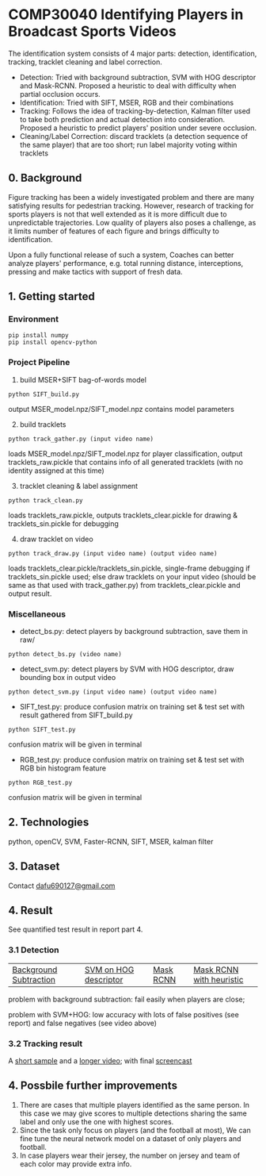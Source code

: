 # COMP30040 Identifying Players in Broadcast Sports Videos
The identification system consists of 4 major parts: detection, identification, tracking, tracklet cleaning and label correction.
 - Detection: Tried with background subtraction, SVM with HOG descriptor and Mask-RCNN. Proposed a heuristic to deal with difficulty when partial occlusion occurs.
 - Identification: Tried with SIFT, MSER, RGB and their combinations
 - Tracking: Follows the idea of tracking-by-detection, Kalman filter used to take both prediction and actual detection into consideration. Proposed a heuristic to predict players' position under severe occlusion.
 - Cleaning/Label Correction: discard tracklets (a detection sequence of the same player) that are too short; run label majority voting within tracklets


## 0. Background
Figure tracking has been a widely investigated problem and there are many satisfying results for pedestrian tracking. However, research of tracking for
sports players is not that well extended as it is more difficult due to unpredictable trajectories. Low quality of players also poses a challenge, as it limits number of features of each figure and brings difficulty to identification.

Upon a fully functional release of such a system, Coaches can better analyze players' performance, e.g. total running distance, interceptions, pressing and make tactics with support of fresh data.


## 1. Getting started
### Environment
```
pip install numpy
pip install opencv-python
```
### Project Pipeline
1. build MSER+SIFT bag-of-words model
```
python SIFT_build.py
```
output MSER_model.npz/SIFT_model.npz contains model parameters

2. build tracklets
```
python track_gather.py (input video name)
```
loads MSER_model.npz/SIFT_model.npz for player classification, output tracklets_raw.pickle that contains info of all generated tracklets (with no identity assigned at this time)

3. tracklet cleaning & label assignment
```
python track_clean.py
```
loads tracklets_raw.pickle, outputs tracklets_clear.pickle for drawing & tracklets_sin.pickle for debugging

4. draw tracklet on video
```
python track_draw.py (input video name) (output video name)
```
loads tracklets_clear.pickle/tracklets_sin.pickle, single-frame debugging if tracklets_sin.pickle used; else draw tracklets on your input video (should be same as that used with track_gather.py) from tracklets_clear.pickle and output result.

### Miscellaneous
 - detect_bs.py: detect players by background subtraction, save them in raw/
  ```
  python detect_bs.py (video name)
  ```
 - detect_svm.py: detect players by SVM with HOG descriptor, draw bounding box in output video
```
python detect_svm.py (input video name) (output video name)
```
 - SIFT_test.py: produce confusion matrix on training set & test set with result gathered from SIFT_build.py
```
python SIFT_test.py
```
confusion matrix will be given in terminal

 - RGB_test.py: produce confusion matrix on training set & test set with RGB bin histogram feature
```
python RGB_test.py
```
confusion matrix will be given in terminal


## 2. Technologies
python, openCV, SVM, Faster-RCNN, SIFT, MSER, kalman filter


## 3. Dataset
Contact dafu690127@gmail.com


## 4. Result
See quantified test result in report part 4. 
### 3.1 Detection
<table>
    <tr>
        <td><a href="https://youtu.be/E42bov8eKG4">Background Subtraction</a></td>
        <td><a href="https://youtu.be/NFJGG6RujWI">SVM on HOG descriptor</a></td>
        <td><a href="https://youtu.be/s_j1o5R5tOo">Mask RCNN</a></td>
        <td><a href="https://youtu.be/zu8DvtoVZTs">Mask RCNN with heuristic</a></td>
    </tr>
</table>
problem with background subtraction: fail easily when players are close;

problem with SVM+HOG: low accuracy with lots of false positives (see report) and false negatives (see video above)

### 3.2 Tracking result
A [short sample](https://youtu.be/91GWq3lQm2Q) and a [longer video](https://youtu.be/CocZy02Ttpw); with final [screencast](https://youtu.be/AA-iH8KUEHI)

## 4. Possbile further improvements
1. There are cases that multiple players identified as the same person. In this case we may give scores to multiple detections sharing the same label and only use the one with highest scores.
2. Since the task only focus on players (and the football at most), We can fine tune the neural network model on a dataset of only players and football.
3. In case players wear their jersey, the number on jersey and team of each color may provide extra info.
